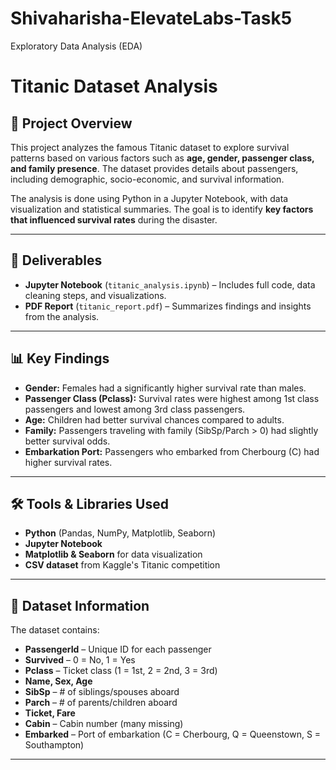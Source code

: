 # Shivaharisha-ElevateLabs-Task5
Exploratory Data Analysis (EDA)
# Titanic Dataset Analysis

## 📌 Project Overview
This project analyzes the famous Titanic dataset to explore survival patterns based on various factors such as **age, gender, passenger class, and family presence**. The dataset provides details about passengers, including demographic, socio-economic, and survival information.

The analysis is done using Python in a Jupyter Notebook, with data visualization and statistical summaries. The goal is to identify **key factors that influenced survival rates** during the disaster.

---

## 📂 Deliverables
- **Jupyter Notebook** (`titanic_analysis.ipynb`) – Includes full code, data cleaning steps, and visualizations.
- **PDF Report** (`titanic_report.pdf`) – Summarizes findings and insights from the analysis.

---

## 📊 Key Findings
- **Gender:** Females had a significantly higher survival rate than males.
- **Passenger Class (Pclass):** Survival rates were highest among 1st class passengers and lowest among 3rd class passengers.
- **Age:** Children had better survival chances compared to adults.
- **Family:** Passengers traveling with family (SibSp/Parch > 0) had slightly better survival odds.
- **Embarkation Port:** Passengers who embarked from Cherbourg (C) had higher survival rates.

---

## 🛠 Tools & Libraries Used
- **Python** (Pandas, NumPy, Matplotlib, Seaborn)
- **Jupyter Notebook**
- **Matplotlib & Seaborn** for data visualization
- **CSV dataset** from Kaggle's Titanic competition

---

## 📄 Dataset Information
The dataset contains:
- **PassengerId** – Unique ID for each passenger
- **Survived** – 0 = No, 1 = Yes
- **Pclass** – Ticket class (1 = 1st, 2 = 2nd, 3 = 3rd)
- **Name, Sex, Age**
- **SibSp** – # of siblings/spouses aboard
- **Parch** – # of parents/children aboard
- **Ticket, Fare**
- **Cabin** – Cabin number (many missing)
- **Embarked** – Port of embarkation (C = Cherbourg, Q = Queenstown, S = Southampton)

---

